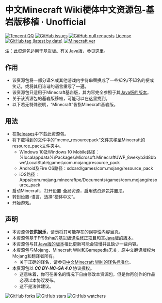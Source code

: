 # 中文Minecraft Wiki梗体中文资源包-基岩版移植 · Unofficial

[![Tencent QQ](https://img.shields.io/static/v1?label=QQ&message=657876815&color=eb1923&style=flat-square&logo=tencent%20qq)](https://jq.qq.com/?_wv=1027&k=5tqdTeR)    [![GitHub issues](https://img.shields.io/github/issues/SkyEye-FAST/mcwzh-meme-resourcepack-bedrock?logo=github&style=flat-square)](https://github.com/SkyEye-FAST/mcwzh-meme-resourcepack-bedrock/issues)    [![GitHub pull requests](https://img.shields.io/github/issues-pr/SkyEye-FAST/mcwzh-meme-resourcepack-bedrock?logo=github&style=flat-square)](https://github.com/SkyEye-FAST/mcwzh-meme-resourcepack-bedrock/pulls)    [License](https://img.shields.io/static/v1?label=License&message=CC%20BY-NC-SA%204.0&color=db2331&style=flat-square&logo=creative%20commons)    [![GitHub tag (latest by date)](https://img.shields.io/github/v/tag/SkyEye-FAST/mcwzh-meme-resourcepack-bedrock?label=latest%20version&style=flat-square)](https://github.com/SkyEye-FAST/mcwzh-meme-resourcepack-bedrock/releases)    [![Minecraft ver](https://img.shields.io/static/v1?label=Minecraft%20version&message=1.14.0及以上&color=db2331&style=flat-square&logo=)](https://minecraft.net)

注：此资源包适用于基岩版。有关Java版，参见[这里](https://github.com/lakejason0/mcwzh-meme-resourcepack)。

## 作用
- 该资源包将一部分译名或其他游戏内字符串替换成了一些知名/不知名的梗或笑话，或将其用诙谐的语言重写了一遍。
- 该资源包只适用于Minecraft基岩版，其内容完全参照于其[Java版的版本](https://github.com/lakejason0/mcwzh-meme-resourcepack)。
- 关于该资源包的基岩版移植，可能可以在这里找到。
- 以下若无特殊说明，“Minecraft”皆指Minecraft基岩版。
## 用法
- 在[Releases](https://github.com/SkyEye-FAST/mcwzh-meme-resourcepack-bedrock/releases)中下载此资源包。
- 将下载得到的文件中的“meme_resourcepack”文件夹移至Minecraft的resource_pack文件夹中。
  - Windows 10及Windows 10 Mobile路径：%localappdata%\Packages\Microsoft.MinecraftUWP_8wekyb3d8bbwe\LocalState\games\com.mojang\resource_pack
  - Android及Fire OS路径：sdcard/games/com.mojang/resource_pack
  - iOS路径：Apps/com.mojang.minecraftpe/Documents/games/com.mojang/resource_pack
- 启动Minecraft，打开设置-全局资源，启用该资源包并置顶。
- 转到设置-语言，选择“梗体中文”。
- 开始游戏。
## 声明
- 本资源包**仅供娱乐**，请勿将其可能存在的误导性内容当真。
- 本资源包基于Ff98sha的[基岩版译名修正项目](https://github.com/ff98sha/mclangcn)和其[Java版的版本](https://github.com/lakejason0/mcwzh-meme-resourcepack)。
- 本资源包与其[Java版的版本](https://github.com/lakejason0/mcwzh-meme-resourcepack)相比更新可能会较慢并且缺少一些内容。
- 本资源包与Mojang、Minecraft Wiki和Gamepedia无关，原中文翻译版权为Mojang和翻译者所有。
  - 关于正确的译名，请参见[中文Minecraft Wiki的译名标准化](https://minecraft-zh.gamepedia.com/Minecraft_Wiki:译名标准化)。
- 本资源包以 ***CC BY-NC-SA 4.0*** 协议授权。
  - 这意味着，你可在署名的情况下自由修改本资源包，但是你再创作的作品必须以本协议发布。
  - 这不是法律建议。

![GitHub forks](https://img.shields.io/github/forks/SkyEye-FAST/mcwzh-meme-resourcepack-bedrock?style=social)    ![GitHub stars](https://img.shields.io/github/stars/SkyEye-FAST/mcwzh-meme-resourcepack-bedrock?style=social)    ![GitHub watchers](https://img.shields.io/github/watchers/SkyEye-FAST/mcwzh-meme-resourcepack-bedrock?style=social)
